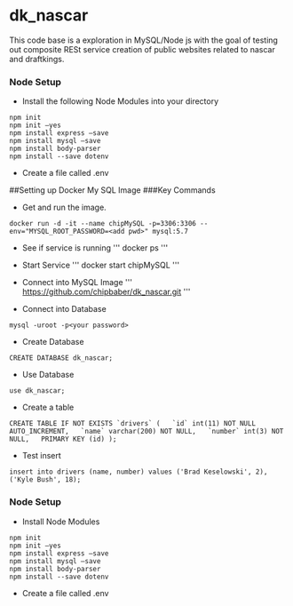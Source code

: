 # dk_nascar
This code base is a exploration in MySQL/Node js with the goal of testing out composite RESt service creation of public websites related to nascar and draftkings.

### Node Setup

- Install the following Node Modules into your directory
```
npm init
npm init –yes
npm install express –save
npm install mysql –save
npm install body-parser
npm install --save dotenv
```

- Create a file called .env

##Setting up Docker My SQL Image
###Key Commands

- Get and run the image.
```
docker run -d -it --name chipMySQL -p=3306:3306 --env="MYSQL_ROOT_PASSWORD=<add pwd>" mysql:5.7
```


- See if service is running
'''
docker ps
'''

- Start Service
'''
docker start chipMySQL
'''

- Connect into MySQL Image
'''
https://github.com/chipbaber/dk_nascar.git
'''

- Connect into Database
```
mysql -uroot -p<your password>
```

- Create Database
```
CREATE DATABASE dk_nascar;
```

- Use Database
```
use dk_nascar;
```

- Create a table
```
CREATE TABLE IF NOT EXISTS `drivers` (   `id` int(11) NOT NULL AUTO_INCREMENT,   `name` varchar(200) NOT NULL,   `number` int(3) NOT NULL,   PRIMARY KEY (id) );
```

- Test insert

```
insert into drivers (name, number) values ('Brad Keselowski', 2), ('Kyle Bush', 18);
```

### Node Setup

- Install Node Modules
```
npm init
npm init –yes
npm install express –save
npm install mysql –save
npm install body-parser
npm install --save dotenv
```

- Create a file called .env
